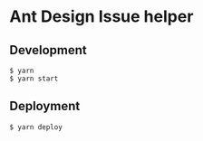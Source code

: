 # Ant Design Issue helper


## Development

```
$ yarn
$ yarn start
```

## Deployment

```
$ yarn deploy
```
